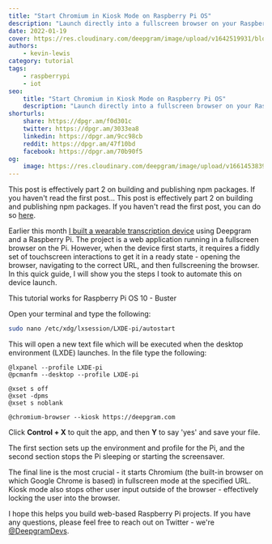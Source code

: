 ```yaml
---
title: "Start Chromium in Kiosk Mode on Raspberry Pi OS"
description: "Launch directly into a fullscreen browser on your Raspberry Pi"
date: 2022-01-19
cover: https://res.cloudinary.com/deepgram/image/upload/v1642519931/blog/2022/01/chromium-kiosk-pi/Pi.png
authors:
    - kevin-lewis
category: tutorial
tags:
    - raspberrypi
    - iot
seo:
    title: "Start Chromium in Kiosk Mode on Raspberry Pi OS"
    description: "Launch directly into a fullscreen browser on your Raspberry Pi"
shorturls:
    share: https://dpgr.am/f0d301c
    twitter: https://dpgr.am/3033ea8
    linkedin: https://dpgr.am/9cc98cb
    reddit: https://dpgr.am/47f10bd
    facebook: https://dpgr.am/70b90f5
og:
    image: https://res.cloudinary.com/deepgram/image/upload/v1661453839/blog/chromium-kiosk-pi/ograph.png
---
```

<Alert type="warning">This post is effectively part 2 on building and publishing npm packages. If you haven't read the first post...</Alert>
<Alert type="info">This post is effectively part 2 on building and publishing npm packages. If you haven't read the first post, you can do so [here](https://developers.deepgram.com/blog/2021/12/build-npm-packages/).</Alert>

Earlier this month [I built a wearable transcription device](https://twitter.com/_phzn/status/1478504862170161152) using Deepgram and a Raspberry Pi. The project is a web application running in a fullscreen browser on the Pi. However, when the device first starts, it requires a fiddly set of touchscreen interactions to get it in a ready state - opening the browser, navigating to the correct URL, and then fullscreening the browser. In this quick guide, I will show you the steps I took to automate this on device launch.

<Alert type="info">This tutorial works for Raspberry Pi OS 10 - Buster</Alert>

Open your terminal and type the following:

```bash
sudo nano /etc/xdg/lxsession/LXDE-pi/autostart
```

This will open a new text file which will be executed when the desktop environment (LXDE) launches. In the file type the following:

    @lxpanel --profile LXDE-pi
    @pcmanfm --desktop --profile LXDE-pi

    @xset s off
    @xset -dpms
    @xset s noblank

    @chromium-browser --kiosk https://deepgram.com

Click **Control + X** to quit the app, and then **Y** to say 'yes' and save your file.

The first section sets up the environment and profile for the Pi, and the second section stops the Pi sleeping or starting the screensaver.

The final line is the most crucial - it starts Chromium (the built-in browser on which Google Chrome is based) in fullscreen mode at the specified URL. Kiosk mode also stops other user input outside of the browser - effectively locking the user into the browser.

I hope this helps you build web-based Raspberry Pi projects. If you have any questions, please feel free to reach out on Twitter - we're [@DeepgramDevs](https://twitter.com/DeepgramDevs).

        